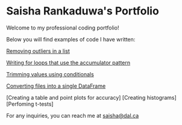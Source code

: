 # Saisha Rankaduwa's Portfolio

Welcome to my professional coding portfolio! 

Below you will find examples of code I have written: 

[Removing outliers in a list](Removing_outlier_in_a_list.md)

[Writing for loops that use the accumulator pattern](accumulator_pattern.md)

[Trimming values using conditionals](trimming_values.md)

[Converting files into a single DataFrame](converting_files_into_single_dataframe.md)

[Creating a table and point plots for accuracy]
[Creating histograms]
[Perfoming t-tests]


For any inquiries, you can reach me at saisha@dal.ca
